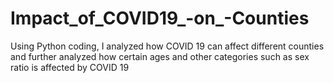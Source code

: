 # Impact_of_COVID19_-on_-Counties
Using Python coding, I analyzed how COVID 19 can affect different counties and further analyzed how certain ages and other categories such as sex ratio is affected by COVID 19
